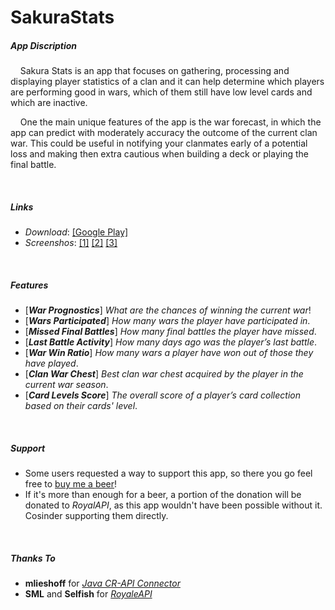 # SakuraStats

##### App Discription
&nbsp;&nbsp;&nbsp;&nbsp;Sakura Stats is an app that focuses on gathering, processing and displaying player statistics of a clan and it can help determine which players are performing good in wars, which of them still have low level cards and which are inactive.

&nbsp;&nbsp;&nbsp;&nbsp;One the main unique features of the app is the war forecast, in which the app can predict with moderately accuracy the outcome of the current clan war. This could be useful in notifying your clanmates early of a potential loss and making then extra cautious when building a deck or playing the final battle.

&nbsp;

##### Links

* *Download*: [[Google Play]](https://play.google.com/store/apps/details?id=eu.rtsketo.sakurastats)
* *Screenshos*: [[1]](https://i.imgur.com/mAt0LnE.png)  [[2]](https://i.imgur.com/pyBMDuf.png)  [[3]](https://i.imgur.com/KKm89AT.png)



&nbsp;

##### Features

* [***War Prognostics***] *What are the chances of winning the current war*!
* [***Wars Participated***] *How many wars the player have participated in*.
* [***Missed Final Battles***] *How many final battles the player have missed*.
* [***Last Battle Activity***] *How many days ago was the player’s last battle*.
* [***War Win Ratio***] *How many wars a player have won out of those they have played*.
* [***Clan War Chest***] *Best clan war chest acquired by the player in the current war season*.
* [***Card Levels Score***] *The overall score of a player’s card collection based on their cards' level*.


&nbsp;

##### Support

* Some users requested a way to support this app, so there you go feel free to [buy me a beer](paypal.me/rtsketo)! 
* If it's more than enough for a beer, a portion of the donation will be donated to *RoyalAPI*, as this app wouldn't have been possible without it. Cosinder supporting them directly.


&nbsp;

##### Thanks To
* **mlieshoff** for [*Java CR-API Connector*](https://github.com/mlieshoff/jcrapi)
* **SML** and **Selfish** for [*RoyaleAPI*](https://royaleapi.com/)
